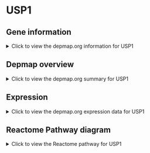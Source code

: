 <h1>USP1</h1>

<h2>Gene information</h2>
<details>
  <summary>Click to view the depmap.org information for USP1</summary>
  <p><a href="https://depmap.org/portal/gene/USP1?tab=about" target="_BLANK">Open page in a new tab...</a></p>
  <iframe src="https://depmap.org/portal/gene/USP1?tab=about" style="border:none;width:100%;height:800px"></iframe>
</details>

<h2>Depmap overview</h2>
<details>
  <summary>Click to view the depmap.org summary for USP1</summary>
  <p><a href="https://depmap.org/portal/gene/USP1?tab=overview" target="_BLANK">Open page in a new tab...</a></p>
  <iframe src="https://depmap.org/portal/gene/USP1?tab=overview" style="border:none;width:100%;height:800px"></iframe>
</details>

<h2>Expression</h2>
<details>
  <summary>Click to view the depmap.org expression data for USP1</summary>
  <p><a href="https://depmap.org/portal/gene/USP1?tab=characterization" target="_BLANK">Open page in a new tab...</a></p>
  <iframe src="https://depmap.org/portal/gene/USP1?tab=characterization" style="border:none;width:100%;height:800px"></iframe>
</details>



<h2>Reactome Pathway diagram</h2>
<details>
  <summary>Click to view the Reactome pathway for USP1</summary>
  <p><a href="https://reactome.org/PathwayBrowser/#/R-HSA-6783310" target="_BLANK">Open page in a new tab...</a></p>
  <p>Fanconi Anemia Pathway</p>
<iframe src="https://reactome.org/PathwayBrowser/#/R-HSA-6783310" style="border:none;width:100%;height:800px"></iframe>
</details>




